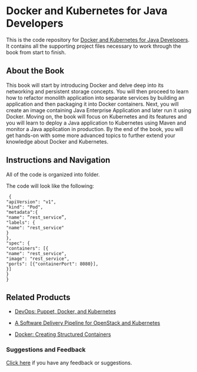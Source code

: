 # Docker and Kubernetes for Java Developers
This is the code repository for [Docker and Kubernetes for Java Developers](https://www.packtpub.com/virtualization-and-cloud/docker-and-kubernetes-java-developers?utm_source=repository&utm_medium=github&utm_campaign=repository&utm_term=9781786468390). It contains all the supporting project files necessary to work through the book from start to finish.

## About the Book
This book will start by introducing Docker and delve deep into its networking and persistent storage concepts. You will then proceed to learn how to refactor monolith application into separate services by building an application and then packaging it into Docker containers. Next, you will create an image containing Java Enterprise Application and later run it using Docker. Moving on, the book will focus on Kubernetes and its features and you will learn to deploy a Java application to Kubernetes using Maven and monitor a Java application in production. By the end of the book, you will get hands-on with some more advanced topics to further extend your knowledge about Docker and Kubernetes.


## Instructions and Navigation
All of the code is organized into folder.

The code will look like the following:
```
 {
"apiVersion": "v1",
"kind": "Pod",
"metadata":{
"name": ”rest_service”,
"labels": {
"name": "rest_service"
}
},
"spec": {
"containers": [{
"name": "rest_service",
"image": "rest_service",
"ports": [{"containerPort": 8080}],
}]
}
}

```

## Related Products
* [DevOps: Puppet, Docker, and Kubernetes](https://www.packtpub.com/virtualization-and-cloud/devops-puppet-docker-and-kubernetes?utm_source=repository&utm_medium=github&utm_campaign=repository&utm_term=9781788297615)

* [A Software Delivery Pipeline for OpenStack and Kubernetes](https://www.packtpub.com/virtualization-and-cloud/software-delivery-pipeline-openstack-and-kubernetes?utm_source=repository&utm_medium=github&utm_campaign=repository&utm_term=9781788299503)

* [Docker: Creating Structured Containers](https://www.packtpub.com/virtualization-and-cloud/docker-creating-structured-containers?utm_source=repository&utm_medium=github&utm_campaign=repository&utm_term=9781786465931)

### Suggestions and Feedback
[Click here](https://docs.google.com/forms/d/e/1FAIpQLSe5qwunkGf6PUvzPirPDtuy1Du5Rlzew23UBp2S-P3wB-GcwQ/viewform) if you have any feedback or suggestions.

